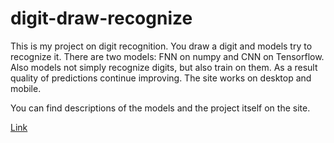 # digit-draw-recognize

This is my project on digit recognition. You draw a digit and models try to recognize it. There are two models: FNN on numpy and CNN on Tensorflow. Also models not simply recognize digits, but also train on them. As a result quality of predictions continue improving.
The site works on desktop and mobile.

You can find descriptions of the models and the project itself on the site.

[Link](https://digits-draw-recognize.herokuapp.com/)
